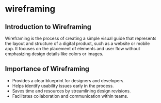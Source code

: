 # wireframing

## Introduction to Wireframing

Wireframing is the process of creating a simple visual guide that represents the layout and structure of a digital product, such as a website or mobile app. It focuses on the placement of elements and user flow without emphasizing design details like colors or images.

## Importance of Wireframing

- Provides a clear blueprint for designers and developers.
- Helps identify usability issues early in the process.
- Saves time and resources by streamlining design revisions.
- Facilitates collaboration and communication within teams.
